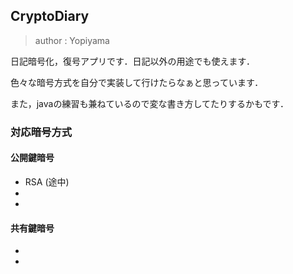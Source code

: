 ## CryptoDiary
> author : Yopiyama

日記暗号化，復号アプリです．日記以外の用途でも使えます．


色々な暗号方式を自分で実装して行けたらなぁと思っています．

また，javaの練習も兼ねているので変な書き方してたりするかもです．

### 対応暗号方式
#### 公開鍵暗号
* RSA (途中)
* 
* 

#### 共有鍵暗号
* 
* 

